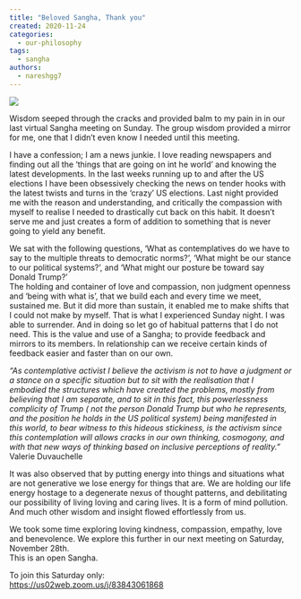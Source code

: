 ```yaml
---
title: "Beloved Sangha, Thank you"
created: 2020-11-24
categories: 
  - our-philosophy
tags: 
  - sangha
authors: 
  - nareshgg7
---
```


![](https://artearthtech.files.wordpress.com/2020/11/img_20191203_114541-1.jpg?w=1024)

Wisdom seeped through the cracks and provided balm to my pain in in our last virtual Sangha meeting on Sunday. The group wisdom provided a mirror for me, one that I didn’t even know I needed until this meeting.  
  
I have a confession; I am a news junkie. I love reading newspapers and finding out all the ‘things that are going on int he world’ and knowing the latest developments. In the last weeks running up to and after the US elections I have been obsessively checking the news on tender hooks with the latest twists and turns in the ‘crazy’ US elections. Last night provided me with the reason and understanding, and critically the compassion with myself to realise I needed to drastically cut back on this habit. It doesn’t serve me and just creates a form of addition to something that is never going to yield any benefit.  
  
We sat with the following questions, ‘What as contemplatives do we have to say to the multiple threats to democratic norms?’, ‘What might be our stance to our political systems?’, and ‘What might our posture be toward say Donald Trump?’  
The holding and container of love and compassion, non judgment openness and ‘being with what is’, that we build each and every time we meet, sustained me. But it did more than sustain, it enabled me to make shifts that I could not make by myself. That is what I experienced Sunday night. I was able to surrender. And in doing so let go of habitual patterns that I do not need. This is the value and use of a Sangha; to provide feedback and mirrors to its members. In relationship can we receive certain kinds of feedback easier and faster than on our own.  
  
  
_“As contemplative activist I believe the activism is not to have a judgment or a stance on a specific situation but to sit with the realisation that I embodied the structures which have created the problems, mostly from believing that I am separate, and to sit in this fact, this powerlessness complicity of Trump ( not the person Donald Trump but who he represents, and the position he holds in the US political system) being manifested in this world, to bear witness to this hideous stickiness, is the activism since this contemplation will allows cracks in our own thinking, cosmogony, and with that new ways of thinking based on inclusive perceptions of reality.”_  
Valerie Duvauchelle  
  
  
It was also observed that by putting energy into things and situations what are not generative we lose energy for things that are. We are holding our life energy hostage to a degenerate nexus of thought patterns, and debilitating our possibility of living loving and caring lives. It is a form of mind pollution. And much other wisdom and insight flowed effortlessly from us.  
  
We took some time exploring loving kindness, compassion, empathy, love and benevolence. We explore this further in our next meeting on Saturday, November 28th.  
This is an open Sangha.  
  
To join this Saturday only:  
https://us02web.zoom.us/j/83843061868
